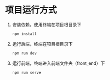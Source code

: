 # 项目运行方式

1. 安装依赖，使用终端在项目根目录下

   ```bash
   npm install
   ```

2. 运行后端，终端在项目根目录下

   ```bash
   npm run dev
   ```

3. 运行前端，终端进入前端文件夹（front_end）下

   ```bash
   npm run serve
   ```

   

